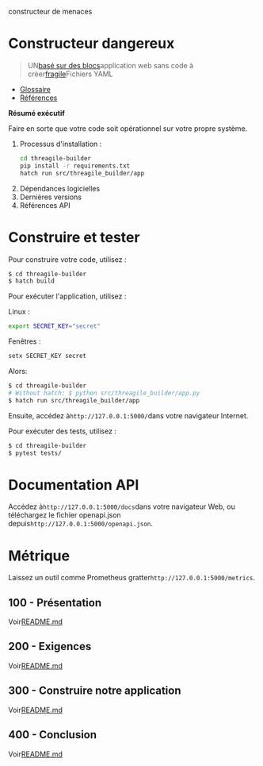 constructeur de menaces

# Constructeur dangereux

> UN[basé sur des blocs](https://developers.google.com/blockly)application web sans code à créer[fragile](https://threagile.io)Fichiers YAML

-   [Glossaire](./GLOSSARY.md)
-   [Références](./REFERENCES.md)

**Résumé exécutif**

Faire en sorte que votre code soit opérationnel sur votre propre système.

1.  Processus d'installation :
    ```bash
    cd threagile-builder
    pip install -r requirements.txt
    hatch run src/threagile_builder/app
    ```
2.  Dépendances logicielles
3.  Dernières versions
4.  Références API

# Construire et tester

Pour construire votre code, utilisez :

```bash
$ cd threagile-builder
$ hatch build
```

Pour exécuter l'application, utilisez :

Linux :

```bash
export SECRET_KEY="secret"
```

Fenêtres :

```bash
setx SECRET_KEY secret
```

Alors:

```bash
$ cd threagile-builder
# Without hatch: $ python src/threagile_builder/app.py
$ hatch run src/threagile_builder/app
```

Ensuite, accédez à`http://127.0.0.1:5000/`dans votre navigateur Internet.

Pour exécuter des tests, utilisez :

```bash
$ cd threagile-builder
$ pytest tests/
```

# Documentation API

Accédez à`http://127.0.0.1:5000/docs`dans votre navigateur Web, ou téléchargez le fichier openapi.json depuis`http://127.0.0.1:5000/openapi.json`.

# Métrique

Laissez un outil comme Prometheus gratter`http://127.0.0.1:5000/metrics`.

## 100 - Présentation

Voir[README.md](./100/README.md)

## 200 - Exigences

Voir[README.md](./200/README.md)

## 300 - Construire notre application

Voir[README.md](./300/README.md)

## 400 - Conclusion

Voir[README.md](./400/README.md)
